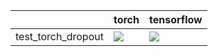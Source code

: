 |                    | torch                                                                                                                                                              | tensorflow                                                                                                                                                                         |
|:-------------------|:-------------------------------------------------------------------------------------------------------------------------------------------------------------------|:-----------------------------------------------------------------------------------------------------------------------------------------------------------------------------------|
| test_torch_dropout | <a href="https://github.com/unifyai/ivy/actions/runs/3594922544" rel="noopener noreferrer" target="_blank"><img src=https://img.shields.io/badge/-failure-red></a> | <a href="https://github.com/unifyai/ivy/actions/runs/3648360752/jobs/6161693948" rel="noopener noreferrer" target="_blank"><img src=https://img.shields.io/badge/-failure-red></a> |